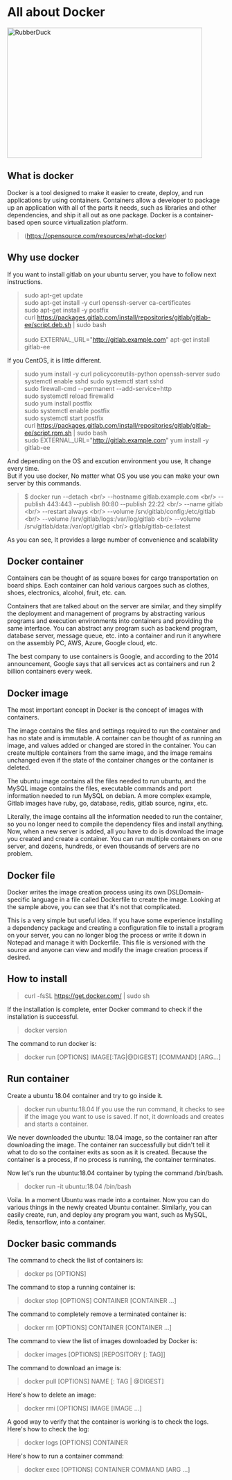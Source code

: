 All about Docker
=============
<img src="https://imgdb.in/gtN7" width="450px" height="300px" title="" alt="RubberDuck"></img><br/>

What is docker
-------------
Docker is a tool designed to make it easier to create, deploy, and run applications by using containers. Containers allow a developer to package up an application with all of the parts it needs, such as libraries and other dependencies, and ship it all out as one package.
Docker is a container-based open source virtualization platform.
> (https://opensource.com/resources/what-docker)

Why use docker
-------------
If you want to install gitlab on your ubuntu server, you have to follow next instructions.

> sudo apt-get update<br/>
> sudo apt-get install -y curl openssh-server ca-certificates<br/>
> sudo apt-get install -y postfix<br/>
> curl https://packages.gitlab.com/install/repositories/gitlab/gitlab-ee/script.deb.sh | sudo bash<br/><br/>
> sudo EXTERNAL_URL="http://gitlab.example.com" apt-get install gitlab-ee<br/>

If you CentOS, it is little different.
> sudo yum install -y curl policycoreutils-python openssh-server
> sudo systemctl enable sshd
> sudo systemctl start sshd<br/>
> sudo firewall-cmd --permanent --add-service=http<br/>
> sudo systemctl reload firewalld<br/>
> sudo yum install postfix<br/>
> sudo systemctl enable postfix<br/>
> sudo systemctl start postfix<br/>
> curl https://packages.gitlab.com/install/repositories/gitlab/gitlab-ee/script.rpm.sh | sudo bash<br/>
> sudo EXTERNAL_URL="http://gitlab.example.com" yum install -y gitlab-ee<br/>

And depending on the OS and excution environment you use, It change every time.<br/>
But if you use docker, No matter what OS you use you can make your own server by this commands.
> $ docker run --detach \<br/>
>     --hostname gitlab.example.com \<br/>
>     --publish 443:443 --publish 80:80 --publish 22:22 \<br/>
>     --name gitlab \<br/>
>     --restart always \<br/>
>     --volume /srv/gitlab/config:/etc/gitlab \<br/>
>     --volume /srv/gitlab/logs:/var/log/gitlab \<br/>
>     --volume /srv/gitlab/data:/var/opt/gitlab \<br/>
>     gitlab/gitlab-ce:latest<br/>

As you can see, It provides a large number of convenience and scalability

Docker container
-------------
Containers can be thought of as square boxes for cargo transportation on board ships. Each container can hold various cargoes such as clothes, shoes, electronics, alcohol, fruit, etc. can.

Containers that are talked about on the server are similar, and they simplify the deployment and management of programs by abstracting various programs and execution environments into containers and providing the same interface. You can abstract any program such as backend program, database server, message queue, etc. into a container and run it anywhere on the assembly PC, AWS, Azure, Google cloud, etc.

The best company to use containers is Google, and according to the 2014 announcement, Google says that all services act as containers and run 2 billion containers every week.

Docker image
-------------
The most important concept in Docker is the concept of images with containers.

The image contains the files and settings required to run the container and has no state and is immutable. A container can be thought of as running an image, and values added or changed are stored in the container. You can create multiple containers from the same image, and the image remains unchanged even if the state of the container changes or the container is deleted.

The ubuntu image contains all the files needed to run ubuntu, and the MySQL image contains the files, executable commands and port information needed to run MySQL on debian. A more complex example, Gitlab images have ruby, go, database, redis, gitlab source, nginx, etc.

Literally, the image contains all the information needed to run the container, so you no longer need to compile the dependency files and install anything. Now, when a new server is added, all you have to do is download the image you created and create a container. You can run multiple containers on one server, and dozens, hundreds, or even thousands of servers are no problem.

Docker file
-------------
Docker writes the image creation process using its own DSLDomain-specific language in a file called Dockerfile to create the image. Looking at the sample above, you can see that it's not that complicated.

This is a very simple but useful idea. If you have some experience installing a dependency package and creating a configuration file to install a program on your server, you can no longer blog the process or write it down in Notepad and manage it with Dockerfile. This file is versioned with the source and anyone can view and modify the image creation process if desired.


How to install
-------------
> curl -fsSL https://get.docker.com/ | sudo sh

If the installation is complete, enter Docker command to check if the installation is successful.

> docker version

The command to run docker is:
> docker run [OPTIONS] IMAGE[:TAG|@DIGEST] [COMMAND] [ARG...]

Run container
-------------
Create a ubuntu 18.04 container and try to go inside it.
> docker run ubuntu:18.04
If you use the run command, it checks to see if the image you want to use is saved. If not, it downloads and creates and starts a container.

We never downloaded the ubuntu: 18.04 image, so the container ran after downloading the image. The container ran successfully but didn't tell it what to do so the container exits as soon as it is created. Because the container is a process, if no process is running, the container terminates.

Now let's run the ubuntu:18.04 container by typing the command /bin/bash.
> docker run -it ubuntu:18.04 /bin/bash

Voila. In a moment Ubuntu was made into a container. Now you can do various things in the newly created Ubuntu container.
Similarly, you can easily create, run, and deploy any program you want, such as MySQL, Redis, tensorflow, into a container.

Docker basic commands
-------------
The command to check the list of containers is:
> docker ps [OPTIONS]

The command to stop a running container is:
> docker stop [OPTIONS] CONTAINER [CONTAINER ...]

The command to completely remove a terminated container is:
> docker rm [OPTIONS] CONTAINER [CONTAINER ...]

The command to view the list of images downloaded by Docker is:
> docker images [OPTIONS] [REPOSITORY [: TAG]]

The command to download an image is:
> docker pull [OPTIONS] NAME [: TAG | @DIGEST]

Here's how to delete an image:
> docker rmi [OPTIONS] IMAGE [IMAGE ...]

A good way to verify that the container is working is to check the logs. Here's how to check the log:
> docker logs [OPTIONS] CONTAINER

Here's how to run a container command:
> docker exec [OPTIONS] CONTAINER COMMAND [ARG ...]
